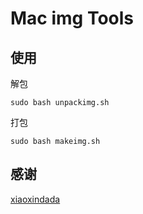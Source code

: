 # Mac img Tools

## 使用
解包
```shell
sudo bash unpackimg.sh
```
打包
```shell
sudo bash makeimg.sh
```
## 感谢

[xiaoxindada](https://github.com/xiaoxindada)
